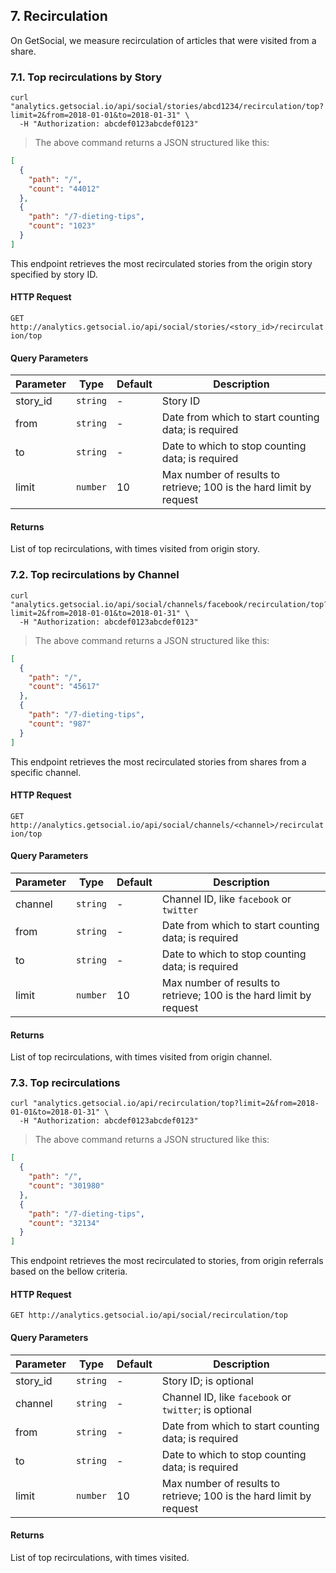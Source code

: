 ## 7. Recirculation

On GetSocial, we measure recirculation of articles that were visited from a share.

### 7.1. Top recirculations by Story

```shell
curl "analytics.getsocial.io/api/social/stories/abcd1234/recirculation/top?limit=2&from=2018-01-01&to=2018-01-31" \
  -H "Authorization: abcdef0123abcdef0123"
```

> The above command returns a JSON structured like this:

```json
[
  {
    "path": "/",
    "count": "44012"
  },
  {
    "path": "/7-dieting-tips",
    "count": "1023"
  }
]
```

This endpoint retrieves the most recirculated stories from the origin story specified by story ID.

#### HTTP Request

`GET http://analytics.getsocial.io/api/social/stories/<story_id>/recirculation/top`

#### Query Parameters

Parameter | Type     | Default | Description
--------- | -------- | ------- | --------
story_id  | `string` | -       | Story ID
from      | `string` | -       | Date from which to start counting data; is required
to        | `string` | -       | Date to which to stop counting data; is required
limit     | `number` | 10      | Max number of results to retrieve; 100 is the hard limit by request

#### Returns

List of top recirculations, with times visited from origin story.

### 7.2. Top recirculations by Channel

```shell
curl "analytics.getsocial.io/api/social/channels/facebook/recirculation/top?limit=2&from=2018-01-01&to=2018-01-31" \
  -H "Authorization: abcdef0123abcdef0123"
```

> The above command returns a JSON structured like this:

```json
[
  {
    "path": "/",
    "count": "45617"
  },
  {
    "path": "/7-dieting-tips",
    "count": "987"
  }
]
```

This endpoint retrieves the most recirculated stories from shares from a specific channel.

#### HTTP Request

`GET http://analytics.getsocial.io/api/social/channels/<channel>/recirculation/top`

#### Query Parameters

Parameter | Type     | Default | Description
--------- | -------- | ------- | --------
channel   | `string` | -       | Channel ID, like `facebook` or `twitter`
from      | `string` | -       | Date from which to start counting data; is required
to        | `string` | -       | Date to which to stop counting data; is required
limit     | `number` | 10      | Max number of results to retrieve; 100 is the hard limit by request

#### Returns

List of top recirculations, with times visited from origin channel.

### 7.3. Top recirculations

```shell
curl "analytics.getsocial.io/api/recirculation/top?limit=2&from=2018-01-01&to=2018-01-31" \
  -H "Authorization: abcdef0123abcdef0123"
```

> The above command returns a JSON structured like this:

```json
[
  {
    "path": "/",
    "count": "301980"
  },
  {
    "path": "/7-dieting-tips",
    "count": "32134"
  }
]
```

This endpoint retrieves the most recirculated to stories, from origin referrals based on the bellow
criteria.

#### HTTP Request

`GET http://analytics.getsocial.io/api/social/recirculation/top`

#### Query Parameters

Parameter | Type     | Default | Description
--------- | -------- | ------- | --------
story_id  | `string` | -       | Story ID; is optional
channel   | `string` | -       | Channel ID, like `facebook` or `twitter`; is optional
from      | `string` | -       | Date from which to start counting data; is required
to        | `string` | -       | Date to which to stop counting data; is required
limit     | `number` | 10      | Max number of results to retrieve; 100 is the hard limit by request

#### Returns

List of top recirculations, with times visited.
